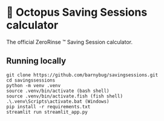 # 🐙 Octopus Saving Sessions calculator

The official ZeroRinse :tm: Saving Session calculator.

## Running locally

    git clone https://github.com/barnybug/savingsessions.git
    cd savingssessions
    python -m venv .venv
    source .venv/bin/activate (bash shell)
    source .venv/bin/activate.fish (fish shell)
    .\.venv\Scripts\activate.bat (Windows)
    pip install -r requirements.txt
    streamlit run streamlit_app.py

